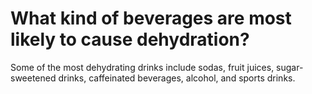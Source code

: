 # What kind of beverages are most likely to cause dehydration?

Some of the most dehydrating drinks include sodas, fruit juices, sugar-sweetened drinks, caffeinated beverages, alcohol, and sports drinks.